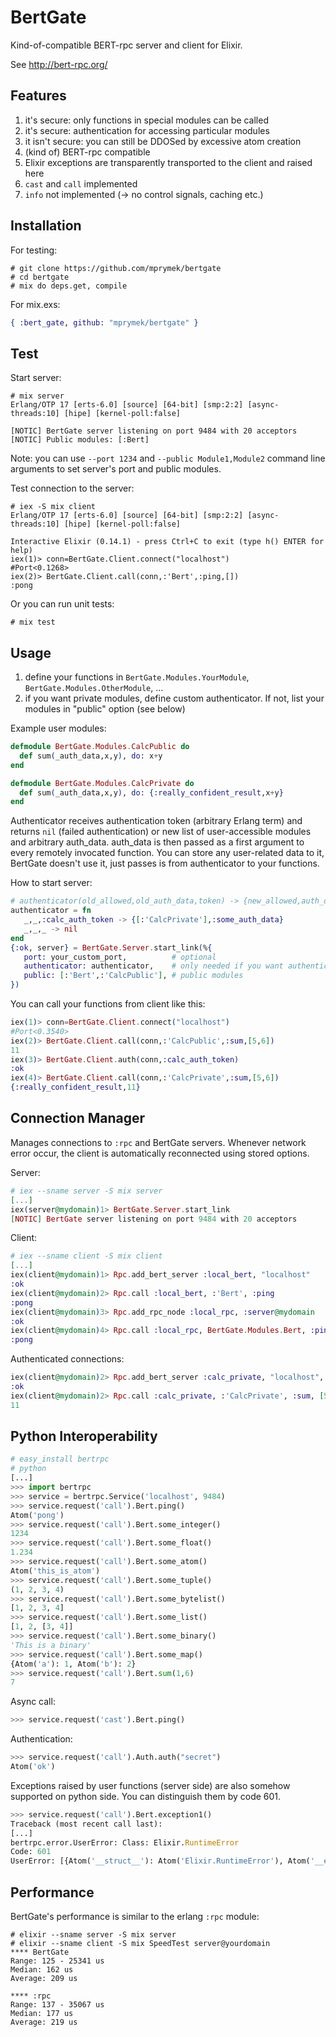BertGate
========

Kind-of-compatible BERT-rpc server and client for Elixir.

See http://bert-rpc.org/

Features
--------
1. it's secure: only functions in special modules can be called
2. it's secure: authentication for accessing particular modules
3. it isn't secure: you can still be DDOSed by excessive atom creation
4. (kind of) BERT-rpc compatible
5. Elixir exceptions are transparently transported to the client and raised here
6. `cast` and `call` implemented
7. `info` not implemented (-> no control signals, caching etc.)

Installation
------------
For testing:
```shell
# git clone https://github.com/mprymek/bertgate
# cd bertgate
# mix do deps.get, compile
```

For mix.exs:
```elixir
{ :bert_gate, github: "mprymek/bertgate" }
```


Test
----
Start server:
```
# mix server
Erlang/OTP 17 [erts-6.0] [source] [64-bit] [smp:2:2] [async-threads:10] [hipe] [kernel-poll:false]

[NOTIC] BertGate server listening on port 9484 with 20 acceptors
[NOTIC] Public modules: [:Bert]
```

Note: you can use `--port 1234` and `--public Module1,Module2` command line arguments to set server's
port and public modules.

Test connection to the server:
```
# iex -S mix client
Erlang/OTP 17 [erts-6.0] [source] [64-bit] [smp:2:2] [async-threads:10] [hipe] [kernel-poll:false]

Interactive Elixir (0.14.1) - press Ctrl+C to exit (type h() ENTER for help)
iex(1)> conn=BertGate.Client.connect("localhost")
#Port<0.1268>
iex(2)> BertGate.Client.call(conn,:'Bert',:ping,[])
:pong
```

Or you can run unit tests:
```
# mix test
```

Usage
-----
1. define your functions in `BertGate.Modules.YourModule`, `BertGate.Modules.OtherModule`, ...
2. if you want private modules, define custom authenticator. If not, list your modules in "public" option (see below)

Example user modules:
```elixir
defmodule BertGate.Modules.CalcPublic do
  def sum(_auth_data,x,y), do: x+y
end

defmodule BertGate.Modules.CalcPrivate do
  def sum(_auth_data,x,y), do: {:really_confident_result,x+y}
end
```

Authenticator receives authentication token (arbitrary Erlang term) and returns `nil` (failed authentication)
or new list of user-accessible modules and arbitrary auth_data. auth_data is then passed as a first argument
to every remotely invocated function. You can store any user-related data to it, BertGate doesn't use it, just passes
is from authenticator to your functions.

How to start server:
```elixir
# authenticator(old_allowed,old_auth_data,token) -> {new_allowed,auth_data}
authenticator = fn
   _,_,:calc_auth_token -> {[:'CalcPrivate'],:some_auth_data}
   _,_,_ -> nil
end
{:ok, server} = BertGate.Server.start_link(%{
   port: your_custom_port,          # optional
   authenticator: authenticator,    # only needed if you want authenticated modules
   public: [:'Bert',:'CalcPublic'], # public modules
})

```

You can call your functions from client like this:
```elixir
iex(1)> conn=BertGate.Client.connect("localhost")
#Port<0.3540>
iex(2)> BertGate.Client.call(conn,:'CalcPublic',:sum,[5,6])
11
iex(3)> BertGate.Client.auth(conn,:calc_auth_token)
:ok
iex(4)> BertGate.Client.call(conn,:'CalcPrivate',:sum,[5,6])
{:really_confident_result,11}
```

Connection Manager
------------------
Manages connections to `:rpc` and BertGate servers. Whenever network error occur, the client is automatically
reconnected using stored options.

Server:
```elixir
# iex --sname server -S mix server
[...]
iex(server@mydomain)1> BertGate.Server.start_link
[NOTIC] BertGate server listening on port 9484 with 20 acceptors
```

Client:
```elixir
# iex --sname client -S mix client
[...]
iex(client@mydomain)1> Rpc.add_bert_server :local_bert, "localhost"
:ok
iex(client@mydomain)2> Rpc.call :local_bert, :'Bert', :ping
:pong
iex(client@mydomain)3> Rpc.add_rpc_node :local_rpc, :server@mydomain
:ok
iex(client@mydomain)4> Rpc.call :local_rpc, BertGate.Modules.Bert, :ping, [nil]
:pong
```

Authenticated connections:
```elixir
iex(client@mydomain)2> Rpc.add_bert_server :calc_private, "localhost", %{auth: :calc_auth_token}
:ok
iex(client@mydomain)2> Rpc.call :calc_private, :'CalcPrivate', :sum, [5,6]
11
```

Python Interoperability
-----------------------
```python
# easy_install bertrpc
# python
[...]
>>> import bertrpc
>>> service = bertrpc.Service('localhost', 9484)
>>> service.request('call').Bert.ping()
Atom('pong')
>>> service.request('call').Bert.some_integer()
1234
>>> service.request('call').Bert.some_float()
1.234
>>> service.request('call').Bert.some_atom()
Atom('this_is_atom')
>>> service.request('call').Bert.some_tuple()
(1, 2, 3, 4)
>>> service.request('call').Bert.some_bytelist()
[1, 2, 3, 4]
>>> service.request('call').Bert.some_list()
[1, 2, [3, 4]]
>>> service.request('call').Bert.some_binary()
'This is a binary'
>>> service.request('call').Bert.some_map()
{Atom('a'): 1, Atom('b'): 2}
>>> service.request('call').Bert.sum(1,6)
7
```

Async call:
```python
>>> service.request('cast').Bert.ping()
```

Authentication:
```python
>>> service.request('call').Auth.auth("secret")
Atom('ok')
```

Exceptions raised by user functions (server side) are also somehow supported on python side.
You can distinguish them by code 601.
```python
>>> service.request('call').Bert.exception1()
Traceback (most recent call last):
[...]
bertrpc.error.UserError: Class: Elixir.RuntimeError
Code: 601
UserError: [{Atom('__struct__'): Atom('Elixir.RuntimeError'), Atom('__exception__'): True, Atom('message'): 'Test exception'}]
```

Performance
-----------

BertGate's performance is similar to the erlang `:rpc` module:

```
# elixir --sname server -S mix server
# elixir --sname client -S mix SpeedTest server@yourdomain
**** BertGate
Range: 125 - 25341 us
Median: 162 us
Average: 209 us

**** :rpc
Range: 137 - 35067 us
Median: 177 us
Average: 219 us
```
